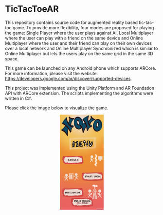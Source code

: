 # TicTacToeAR

This repository contains source code for augmented reality based tic-tac-toe game. To provide more flexibility, four modes are proposed for playing the game: Single Player where the user plays against AI, Local Multiplayer where the user can play with a friend on the same device and Online Multiplayer where the user and their friend can play on their own devices over a local network and Online Multiplayer Synchronized which is similar to Online Multiplayer but lets the users play on the same grid in the same 3D space.

This game can be launched on any Android phone which supports ARCore. For more information, please visit the website: https://developers.google.com/ar/discover/supported-devices. 

This project was implemented using the Unity Platform and AR Foundation API with ARCore extension. The scripts implementing the algorithms were written in C#. 

Please click the image below to visualize the game. 

[<div style="text-align:center"><img src="https://github.com/smriti-joshi/TicTacToeAR/blob/main/img_git.jpg" alt="alt text" width="144" height="312"></div>](https://youtu.be/NMCiR3yJtHE)



